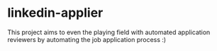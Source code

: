 # linkedin-applier
This project aims to even the playing field with automated application reviewers by automating the job application process :)

